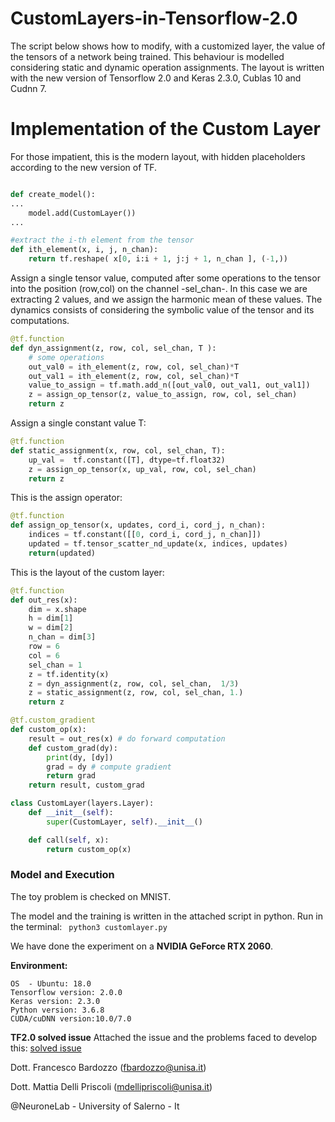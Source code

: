 # CustomLayers-in-Tensorflow-2.0
The script below shows how to modify, with a customized layer, the value of the tensors of a network being trained. This behaviour is modelled considering static and dynamic operation assignments. The layout is written with the new version of Tensorflow 2.0 and Keras 2.3.0, Cublas 10 and Cudnn 7.


# Implementation of the Custom Layer
For those impatient, this is the modern layout,
with hidden placeholders according to the new version of TF.

```python

def create_model():
...
    model.add(CustomLayer())
...

#extract the i-th element from the tensor
def ith_element(x, i, j, n_chan):
    return tf.reshape( x[0, i:i + 1, j:j + 1, n_chan ], (-1,))

```
Assign a single tensor value, computed after some operations to the tensor into the position (row,col)
on the channel -sel_chan-. In this case we are extracting 2 values, and we assign the harmonic mean
of these values. 
The dynamics consists of considering the symbolic value of the tensor and its computations. 
```python
@tf.function
def dyn_assignment(z, row, col, sel_chan, T ):
    # some operations
    out_val0 = ith_element(z, row, col, sel_chan)*T
    out_val1 = ith_element(z, row, col, sel_chan)*T
    value_to_assign = tf.math.add_n([out_val0, out_val1, out_val1])
    z = assign_op_tensor(z, value_to_assign, row, col, sel_chan)
    return z

```
Assign a single constant value T:

```python
@tf.function
def static_assignment(x, row, col, sel_chan, T):
    up_val =  tf.constant([T], dtype=tf.float32)
    z = assign_op_tensor(x, up_val, row, col, sel_chan)
    return z
```
 This is the assign operator:
```python
@tf.function
def assign_op_tensor(x, updates, cord_i, cord_j, n_chan):
    indices = tf.constant([[0, cord_i, cord_j, n_chan]])
    updated = tf.tensor_scatter_nd_update(x, indices, updates)
    return(updated)

```
This is the layout of the custom layer:
```python
@tf.function
def out_res(x):
    dim = x.shape
    h = dim[1]
    w = dim[2]
    n_chan = dim[3]
    row = 6
    col = 6
    sel_chan = 1
    z = tf.identity(x)
    z = dyn_assignment(z, row, col, sel_chan,  1/3)
    z = static_assignment(z, row, col, sel_chan, 1.)
    return z

@tf.custom_gradient
def custom_op(x):
    result = out_res(x) # do forward computation
    def custom_grad(dy):
        print(dy, [dy])
        grad = dy # compute gradient
        return grad
    return result, custom_grad

class CustomLayer(layers.Layer):
    def __init__(self):
        super(CustomLayer, self).__init__()

    def call(self, x):
        return custom_op(x)

```
### Model and Execution

The toy problem is checked on MNIST.  

The model and the training is written in the attached script in python.
Run in the terminal: ```  python3 customlayer.py ``` 

We have done the experiment on a **NVIDIA GeForce RTX 2060**.

**Environment:**
``` 
OS  - Ubuntu: 18.0
Tensorflow version: 2.0.0
Keras version: 2.3.0
Python version: 3.6.8
CUDA/cuDNN version:10.0/7.0
``` 
**TF2.0 solved issue**
Attached the issue and the problems faced to develop this: [solved issue](https://github.com/tensorflow/tensorflow/issues/34549)

Dott. Francesco Bardozzo (fbardozzo@unisa.it)

Dott. Mattia Delli Priscoli  (mdellipriscoli@unisa.it)

@NeuroneLab - University of Salerno - It





